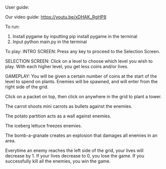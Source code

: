 User guide:

Our video guide: https://youtu.be/xDHAK_RgHP8

To run:
1. Install pygame by inputting pip install pygame in the terminal
2. Input python main.py in the terminal

To play:
INTRO SCREEN: Press any key to proceed to the Selection Screen.

SELECTION SCREEN: Click on a level to choose which level you wish to play. With each higher level, you get less coins and/or lives.

GAMEPLAY: You will be given a certain number of coins at the start of the level to spend on plants. Enemies will be spawned, and will enter from the right side of the grid. 

Click on a packet on top, then click on anywhere in the grid to plant a tower. 

The carrot shoots mini carrots as bullets against the enemies. 

The potato partition acts as a wall against enemies.

The iceberg lettuce freezes enemies.

The bomb-a-granate creates an explosion that damages all enemies in an area.

Everytime an enemy reaches the left side of the grid, your lives will decrease by 1. If your lives decrease to 0, you lose the game. If you successfully kill all the enemies, you win the game.


